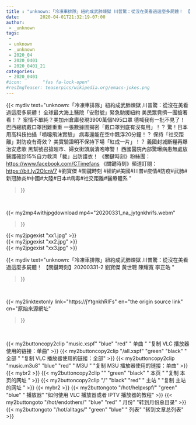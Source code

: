 ```yaml
---
title : "unknown:「冷凍車排隊」紐約成武肺煉獄 川普驚：從沒在美看過這麼多屍體！ 【關鍵時刻】20200331-2 劉寶傑 黃世聰 陳耀寬 李正皓 "
date:        2020-04-01T21:32:19-07:00
author:
 - _unknown
tags:
 - 
 - unknown
 - _unknown
 - 2020_04
 - 2020_0401
 - 2020_0401_21
categories:
 - 2020_0401
#icon:        "fas fa-lock-open"
#resImgTeaser: teaserpics/wikipedia.org/emacs-jokes.png
---
```







{{< mydiv text="unknown:「冷凍車排隊」紐約成武肺煉獄 川普驚：從沒在美看過這麼多屍體！ 全球最大海上醫院「安慰號」緊急馳援紐約 美民眾竟擠一團搶著看！？ 案情不單純？美加州倉庫發現3900萬個N95口罩 德喊我有一批不見了！ 巴西總統戴口罩困難重重 一張數據圖揭密「戴口罩到底有沒有用」！？ 驚！日本用高科技拍攝「噴嚏飛沫實驗」 病毒還能在空中飄浮20分鐘！？ 保持「社交距離」對防疫有奇效？ 美實驗證明不保持下場「紅成一片」！？ 義國封城斷糧再爆治安悲歌 黑幫號召搶超市、婦女街頭崩潰咆哮警！ 西國醫院內部驚曝病患無處放 醫護確診15%自力救濟「裁」出防護衣！  《關鍵時刻》粉絲團：https://www.facebook.com/CTimefans 《關鍵時刻》頻道訂閱：https://bit.ly/2OlcnV7  #劉寶傑 #關鍵時刻 #紐約#美國#川普#疫情#防疫#武肺#新冠肺炎#中國#大陸#日本#病毒#社交距離#醫療體系 "
>}}
<br>


{{< my2mp4withjpgdownload mp4="20200331_na_jytgnkhrifs.webm"
>}}

{{< my2jpgexist "xx1.jpg" >}}<br>
{{< my2jpgexist "xx2.jpg" >}}<br>
{{< my2jpgexist "xx3.jpg" >}}<br>



{{< mydiv text="unknown:「冷凍車排隊」紐約成武肺煉獄 川普驚：從沒在美看過這麼多屍體！ 【關鍵時刻】20200331-2 劉寶傑 黃世聰 陳耀寬 李正皓 "
>}}
<br>

{{< my2linktextonly link="https://jYtgnkhRIFs"
en="the origin source link" cn="原始來源網址"
>}}


<br>


{{< my2buttoncopy2clip "music.xspf"        "blue"   "red"    " 单曲 "  "复制 VLC 播放器使用的链接：单曲" >}} {{< my2buttoncopy2clip "/all.xspf"         "green"  "black"  " 全部 "  "复制 VLC 播放器使用的链接：全部" >}} {{< my2buttoncopy2clip "music.m3u8"        "blue"   "red"    " M3U  "    "复制 M3U 播放器使用的链接：单曲" >}} {{< mybr2 >}} {{< my2buttoncopy2clip ""                  "green"  "black"  " 本页 "    "复制 本页的网址 " >}} {{< my2buttoncopy2clip "/"                 "black"  "red"    " 主站 "    "复制 主站的网址 " >}} {{< mybr2 >}} {{< my2buttongoto      "/hot/helpxspf/"    "green"  "blue"   " 播放器" "如何使用 VLC 播放器或者 IPTV 播放器的教程" >}} {{< my2buttongoto      "/hot/endothers/"   "blue"   "red"    " 月份"   "转到月份总目录" >}} {{< my2buttongoto      "/hot/alltags/"     "green"  "blue"   " 列表"   "转到文章总列表" >}} 
